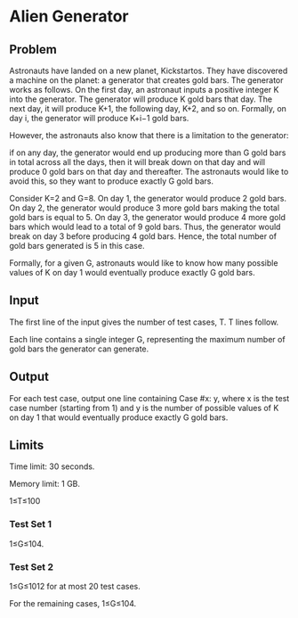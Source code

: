 # Alien Generator

## Problem

Astronauts have landed on a new planet, Kickstartos. They have discovered a machine on the planet: a generator that creates gold bars. The generator works as follows. On the first day, an astronaut inputs a positive integer K into the generator. The generator will produce K gold bars that day. The next day, it will produce K+1, the following day, K+2, and so on. Formally, on day i, the generator will produce K+i−1 gold bars.

However, the astronauts also know that there is a limitation to the generator:

if on any day, the generator would end up producing more than G gold bars in total across all the days, then it will break down on that day and will produce 0 gold bars on that day and thereafter. The astronauts would like to avoid this, so they want to produce exactly G gold bars.

Consider K=2 and G=8. On day 1, the generator would produce 2 gold bars. On day 2, the generator would produce 3 more gold bars making the total gold bars is equal to 5. On day 3, the generator would produce 4 more gold bars which would lead to a total of 9 gold bars. Thus, the generator would break on day 3 before producing 4 gold bars. Hence, the total number of gold bars generated is 5 in this case.

Formally, for a given G, astronauts would like to know how many possible values of K on day 1 would eventually produce exactly G gold bars.

## Input

The first line of the input gives the number of test cases, T. T lines follow.

Each line contains a single integer G, representing the maximum number of gold bars the generator can generate.

## Output

For each test case, output one line containing Case #x: y, where x is the test case number (starting from 1) and y is the number of possible values of K on day 1 that would eventually produce exactly G gold bars.

## Limits

Time limit: 30 seconds.

Memory limit: 1 GB.

1≤T≤100

### Test Set 1

1≤G≤104.

### Test Set 2

1≤G≤1012 for at most 20 test cases.

For the remaining cases, 1≤G≤104.
